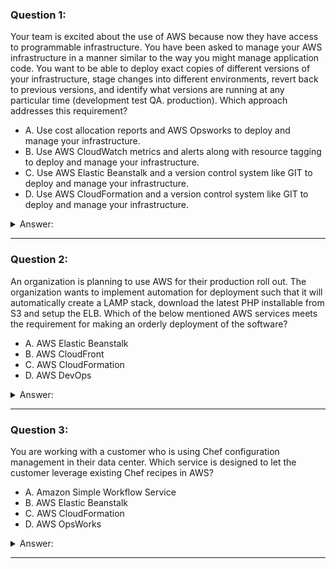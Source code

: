 ### Question 1:

Your team is excited about the use of AWS because now they have access to programmable infrastructure. You have been asked to manage your AWS infrastructure in a manner similar to the way you might manage application code. You want to be able to deploy exact copies of different versions of your infrastructure, stage changes into different environments, revert back to previous versions, and identify what versions are running at any particular time (development test QA. production). Which approach addresses this requirement?

- A. Use cost allocation reports and AWS Opsworks to deploy and manage your infrastructure.
- B. Use AWS CloudWatch metrics and alerts along with resource tagging to deploy and manage your infrastructure.
- C. Use AWS Elastic Beanstalk and a version control system like GIT to deploy and manage your infrastructure.
- D. Use AWS CloudFormation and a version control system like GIT to deploy and manage your infrastructure.

<details><summary>Answer:</summary><p>
[D]

Categories:
[SES, OpsWorks, CloudWatch, CloudFormation, Elastic Beanstalk]

Explanation:

Question 1@http://jayendrapatil.com/aws-elastic-beanstalk-vs-opsworks-vs-cloudformation/

</p></details><hr>

### Question 2:

An organization is planning to use AWS for their production roll out. The organization wants to implement automation for deployment such that it will automatically create a LAMP stack, download the latest PHP installable from S3 and setup the ELB. Which of the below mentioned AWS services meets the requirement for making an orderly deployment of the software?

- A. AWS Elastic Beanstalk
- B. AWS CloudFront
- C. AWS CloudFormation
- D. AWS DevOps

<details><summary>Answer:</summary><p>
[A]

Categories:
[S3, CloudFront, CloudFormation, ELB, Elastic Beanstalk]

Explanation:

Question 2@http://jayendrapatil.com/aws-elastic-beanstalk-vs-opsworks-vs-cloudformation/

</p></details><hr>

### Question 3:

You are working with a customer who is using Chef configuration management in their data center. Which service is designed to let the customer leverage existing Chef recipes in AWS?

- A. Amazon Simple Workflow Service
- B. AWS Elastic Beanstalk
- C. AWS CloudFormation
- D. AWS OpsWorks

<details><summary>Answer:</summary><p>
[D]

Categories:
[OpsWorks, SWF, CloudFormation, Elastic Beanstalk]

Explanation:

Question 3@http://jayendrapatil.com/aws-elastic-beanstalk-vs-opsworks-vs-cloudformation/

</p></details><hr>

